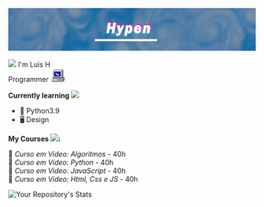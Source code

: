 <img src="/arq/banner.png"/>

<img src=https://github.com/TheDudeThatCode/TheDudeThatCode/blob/master/Assets/powerup.gif width="30"> I'm Luis H
</br>
Programmer <img src=https://github.com/TheDudeThatCode/TheDudeThatCode/blob/master/Assets/PC.gif width="30">

**Currently learning <img src=https://acegif.com/wp-content/gifs/book-75.gif width="30">**

- 🐍 Python3.9</br>
- 🖥️ Design

**My Courses <img src=https://i.gifer.com/origin/e4/e4cd0639b5a5c1e164aeff4370ed2365.gif width="30" >:**

 📖 *Curso em Video: Algoritmos* - 40h
</br>
 📖 *Curso em Video: Python* - 40h
</br>
 📖 *Curso em Video: JavaScript* - 40h
</br>
 📖 *Curso em Video: Html, Css e JS* - 40h

 ![Your Repository's Stats](https://github-readme-stats.vercel.app/api?username=OHypen&show_icons=true&theme=dracula)
